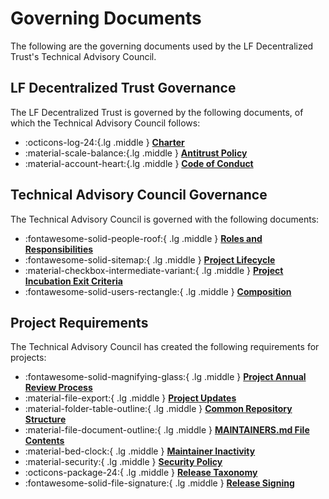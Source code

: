 [//]: # (SPDX-License-Identifier: CC-BY-4.0)

# Governing Documents

The following are the governing documents used by the LF Decentralized Trust's Technical Advisory Council.

## LF Decentralized Trust Governance

The LF Decentralized Trust is governed by the following documents, of which the Technical Advisory Council follows:

<div class="grid cards" markdown>

- :octicons-log-24:{.lg .middle } __[Charter](./charter.md)__
- :material-scale-balance:{.lg .middle } __[Antitrust Policy](./antitrust.md)__
- :material-account-heart:{.lg .middle } __[Code of Conduct](./code-of-conduct.md)__

</div>

## Technical Advisory Council Governance

The Technical Advisory Council is governed with the following documents:

<div class="grid cards" markdown>

- :fontawesome-solid-people-roof:{ .lg .middle } __[Roles and Responsibilities](../member-info/tac-responsibilities.md)__
- :fontawesome-solid-sitemap:{ .lg .middle } __[Project Lifecycle](./project-lifecycle.md)__
- :material-checkbox-intermediate-variant:{ .lg .middle } __[Project Incubation Exit Criteria](./project-incubation-exit.md)__
- :fontawesome-solid-users-rectangle:{ .lg .middle } __[Composition](../member-info/tac-members.md)__

</div>

## Project Requirements

The Technical Advisory Council has created the following requirements for projects:

<div class="grid cards" markdown>

- :fontawesome-solid-magnifying-glass:{ .lg .middle } __[Project Annual Review Process](project-annual-review.md)__
- :material-file-export:{ .lg .middle } __[Project Updates](project-updates.md)__
- :material-folder-table-outline:{ .lg .middle } __[Common Repository Structure](repository-structure.md)__
- :material-file-document-outline:{ .lg .middle } __[MAINTAINERS.md File Contents](MAINTAINERS-file.md)__
- :material-bed-clock:{ .lg .middle } __[Maintainer Inactivity](inactivity.md#maintainer-inactivity)__
- :material-security:{ .lg .middle } __[Security Policy](security.md)__
- :octicons-package-24:{ .lg .middle } __[Release Taxonomy](release-taxonomy.md)__
- :fontawesome-solid-file-signature:{ .lg .middle } __[Release Signing](release-signing.md)__

</div>

